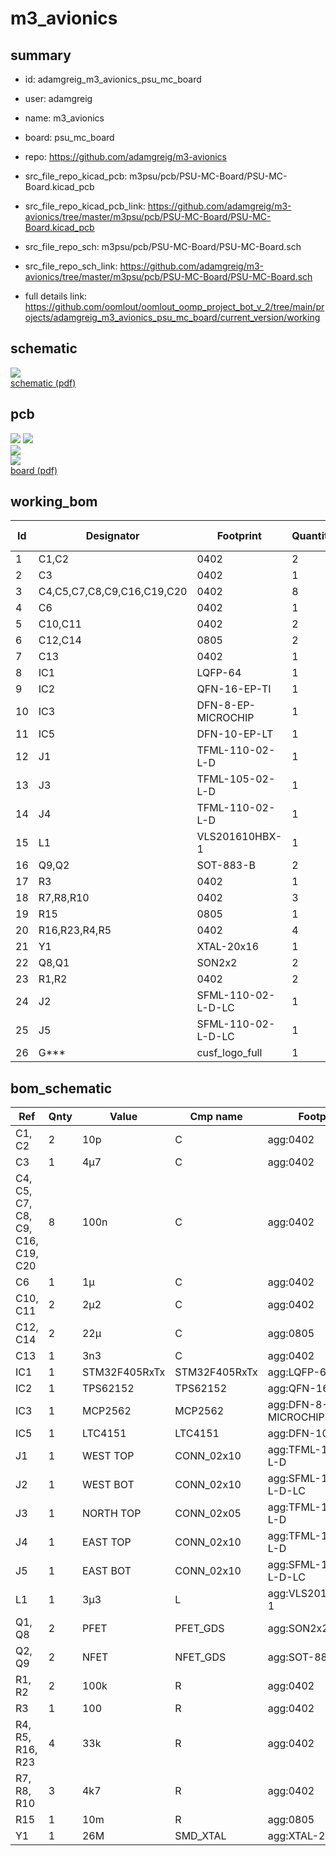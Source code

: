 # m3_avionics
 
## summary 
* id: adamgreig_m3_avionics_psu_mc_board
* user: adamgreig
* name: m3_avionics
* board: psu_mc_board
* repo: https://github.com/adamgreig/m3-avionics
* src_file_repo_kicad_pcb: m3psu/pcb/PSU-MC-Board/PSU-MC-Board.kicad_pcb
* src_file_repo_kicad_pcb_link: https://github.com/adamgreig/m3-avionics/tree/master/m3psu/pcb/PSU-MC-Board/PSU-MC-Board.kicad_pcb


* src_file_repo_sch: m3psu/pcb/PSU-MC-Board/PSU-MC-Board.sch
* src_file_repo_sch_link: https://github.com/adamgreig/m3-avionics/tree/master/m3psu/pcb/PSU-MC-Board/PSU-MC-Board.sch
* full details link: https://github.com/oomlout/oomlout_oomp_project_bot_v_2/tree/main/projects/adamgreig_m3_avionics_psu_mc_board/current_version/working  

## schematic  
![](working_schematic_600.png)  
[schematic (pdf)](working_schematic.pdf)  

## pcb  
![](working_3d_600.png) 
![](working_3d_front_600.png)  
![](working_3d_back_600.png)  
![](working_600.png)  
[board (pdf)](working.pdf)  

## working_bom
| Id | Designator | Footprint | Quantity | Designation | Supplier and ref |  | None | 
| --- | --- | --- | --- | --- | --- | --- | --- | 
| 1 | C1,C2 | 0402 | 2 | 10p |  |  | [''] | 
| 2 | C3 | 0402 | 1 | 4µ7 |  |  | [''] | 
| 3 | C4,C5,C7,C8,C9,C16,C19,C20 | 0402 | 8 | 100n |  |  | [''] | 
| 4 | C6 | 0402 | 1 | 1µ |  |  | [''] | 
| 5 | C10,C11 | 0402 | 2 | 2µ2 |  |  | [''] | 
| 6 | C12,C14 | 0805 | 2 | 22µ |  |  | [''] | 
| 7 | C13 | 0402 | 1 | 3n3 |  |  | [''] | 
| 8 | IC1 | LQFP-64 | 1 | STM32F405RxTx |  |  | [''] | 
| 9 | IC2 | QFN-16-EP-TI | 1 | TPS62152 |  |  | [''] | 
| 10 | IC3 | DFN-8-EP-MICROCHIP | 1 | MCP2562 |  |  | [''] | 
| 11 | IC5 | DFN-10-EP-LT | 1 | LTC4151 |  |  | [''] | 
| 12 | J1 | TFML-110-02-L-D | 1 | WEST TOP |  |  | [''] | 
| 13 | J3 | TFML-105-02-L-D | 1 | NORTH TOP |  |  | [''] | 
| 14 | J4 | TFML-110-02-L-D | 1 | EAST TOP |  |  | [''] | 
| 15 | L1 | VLS201610HBX-1 | 1 | 3µ3 |  |  | [''] | 
| 16 | Q9,Q2 | SOT-883-B | 2 | NFET |  |  | [''] | 
| 17 | R3 | 0402 | 1 | 100 |  |  | [''] | 
| 18 | R7,R8,R10 | 0402 | 3 | 4k7 |  |  | [''] | 
| 19 | R15 | 0805 | 1 | 10m |  |  | [''] | 
| 20 | R16,R23,R4,R5 | 0402 | 4 | 33k |  |  | [''] | 
| 21 | Y1 | XTAL-20x16 | 1 | 26M |  |  | [''] | 
| 22 | Q8,Q1 | SON2x2 | 2 | PFET |  |  | [''] | 
| 23 | R1,R2 | 0402 | 2 | 100k |  |  | [''] | 
| 24 | J2 | SFML-110-02-L-D-LC | 1 | WEST BOT |  |  | [''] | 
| 25 | J5 | SFML-110-02-L-D-LC | 1 | EAST BOT |  |  | [''] | 
| 26 | G*** | cusf_logo_full | 1 | LOGO |  |  | [''] | 


## bom_schematic
| Ref | Qnty | Value | Cmp name | Footprint | Description | Vendor | DNP | 
| --- | --- | --- | --- | --- | --- | --- | --- | 
| C1, C2 | 2 | 10p | C | agg:0402 |  |  |  | 
| C3 | 1 | 4µ7 | C | agg:0402 |  |  |  | 
| C4, C5, C7, C8, C9, C16, C19, C20 | 8 | 100n | C | agg:0402 |  |  |  | 
| C6 | 1 | 1µ | C | agg:0402 |  |  |  | 
| C10, C11 | 2 | 2µ2 | C | agg:0402 |  |  |  | 
| C12, C14 | 2 | 22µ | C | agg:0805 |  |  |  | 
| C13 | 1 | 3n3 | C | agg:0402 |  |  |  | 
| IC1 | 1 | STM32F405RxTx | STM32F405RxTx | agg:LQFP-64 |  |  |  | 
| IC2 | 1 | TPS62152 | TPS62152 | agg:QFN-16-EP-TI |  |  |  | 
| IC3 | 1 | MCP2562 | MCP2562 | agg:DFN-8-EP-MICROCHIP |  |  |  | 
| IC5 | 1 | LTC4151 | LTC4151 | agg:DFN-10-EP-LT |  |  |  | 
| J1 | 1 | WEST TOP | CONN_02x10 | agg:TFML-110-02-L-D |  |  |  | 
| J2 | 1 | WEST BOT | CONN_02x10 | agg:SFML-110-02-L-D-LC |  |  |  | 
| J3 | 1 | NORTH TOP | CONN_02x05 | agg:TFML-105-02-L-D |  |  |  | 
| J4 | 1 | EAST TOP | CONN_02x10 | agg:TFML-110-02-L-D |  |  |  | 
| J5 | 1 | EAST BOT | CONN_02x10 | agg:SFML-110-02-L-D-LC |  |  |  | 
| L1 | 1 | 3µ3 | L | agg:VLS201610HBX-1 |  |  |  | 
| Q1, Q8 | 2 | PFET | PFET_GDS | agg:SON2x2 |  |  |  | 
| Q2, Q9 | 2 | NFET | NFET_GDS | agg:SOT-883-B |  |  |  | 
| R1, R2 | 2 | 100k | R | agg:0402 |  |  |  | 
| R3 | 1 | 100 | R | agg:0402 |  |  |  | 
| R4, R5, R16, R23 | 4 | 33k | R | agg:0402 |  |  |  | 
| R7, R8, R10 | 3 | 4k7 | R | agg:0402 |  |  |  | 
| R15 | 1 | 10m | R | agg:0805 |  |  |  | 
| Y1 | 1 | 26M | SMD_XTAL | agg:XTAL-20x16 |  |  |  | 



